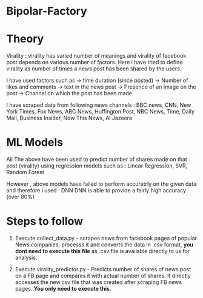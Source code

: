 # Bipolar-Factory
# Theory
Virality : virality has varied number of meanings and virality of facebook post depends on various number of factors. Here i have tried to define virality as number of times a news post has been shared by the users. 

I have used factors such as 
-> time duration (since posted) 
-> Number of likes and comments
-> text in the news post 
-> Presence of an Image on the post
-> Channel on which the post has been made

I have scraped data from following news channels : 
BBC news, 
CNN, 
New York Times, 
Fox News, 
ABC News, 
Huffington Post, 
NBC News, 
Time, 
Daily Mail, 
Business Insider, 
Now This News, 
Al Jazeera

# ML Models

All The above have been used to predict number of shares made on that post (virality) using regression models such as : 
Linear Regression, 
SVR, 
Random Forest

However , above models have failed to perform accuratrly on the given data and therefore i used : DNN
DNN is able to provide a fairly high accuracy (over 80%)

# Steps to follow

1. Execute collect_data.py - scrapes news from facebook pages of popular News companies, processs it and converts the data in .csv format, **you dont need to execute this file** as .csv file is available directly to us for analysis.

2. Execute virality_predictor.py - Predicts number of shares of news post on a FB page and compares it with actual number of shares. It directly accesses the new.csv file that was created after scraping FB news pages. **You only need to execute this**.
